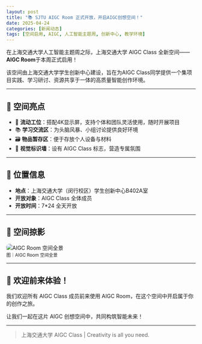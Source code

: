```yaml
---
layout: post
title: "📚 SJTU AIGC Room 正式开放，开启AIGC创想空间！"
date: 2025-04-24
categories: [新闻动态]
tags: [空间启用, AIGC, 人工智能主题周, 创新中心, 教学环境]
---
```


在上海交通大学人工智能主题周之际，上海交通大学 AIGC Class 全新空间——**AIGC Room**于本周正式启用！

该空间由上海交通大学学生创新中心建设，旨在为AIGC Class同学提供一个集项目实践、学习研讨、资源共享于一体的高质量智能创作环境。

---

## 🌟 空间亮点

- 💼 **流动工位**：搭配4K显示屏，支持个体和团队灵活使用，随时开展项目
- 📚 **学习交流区**：为头脑风暴、小组讨论提供良好环境
- 🗃️ **物品暂存区**：便于存放个人设备与材料
- 🎨 **视觉标识墙**：设有 AIGC Class 标志，营造专属氛围

---

## 📍 位置信息

- **地点**：上海交通大学（闵行校区）学生创新中心B402A室  
- **开放对象**：AIGC Class 全体成员  
- **开放时间**：7*24 全天开放  

---

## 📸 空间掠影
<img src="{{ site.github.url }}/assets/img/posts/aigc-room-opening.webp" alt="AIGC Room 空间全景" style="max-width: 80%; height: auto; border-radius: 8px;" /><br>
<small>图｜AIGC Room 空间全景</small>


---

## 🎉 欢迎前来体验！

我们欢迎所有 AIGC Class 成员前来使用 AIGC Room，在这个空间中开启属于你的创作之旅。

让我们一起在这片 AIGC 创想空间中，共同构筑智能未来！

---

> 上海交通大学 AIGC Class | Creativity is all you need.